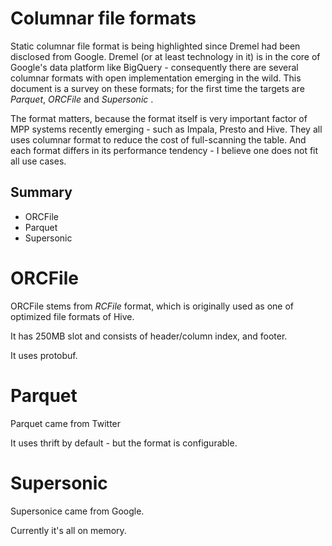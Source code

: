 # Columnar file formats

Static columnar file format is being highlighted since Dremel had been
disclosed from Google. Dremel (or at least technology in it) is in the
core of Google's data platform like BigQuery - consequently there are
several columnar formats with open implementation emerging in the
wild. This document is a survey on these formats; for the first time
the targets are *Parquet*, *ORCFile* and *Supersonic* .

The format matters, because the format itself is very important factor
of MPP systems recently emerging - such as Impala, Presto and
Hive. They all uses columnar format to reduce the cost of
full-scanning the table. And each format differs in its performance
tendency - I believe one does not fit all use cases.

## Summary

- ORCFile
- Parquet
- Supersonic


# ORCFile

ORCFile stems from *RCFile* format, which is originally used as one of
optimized file formats of Hive.

It has 250MB slot and consists of header/column index, and footer.

It uses protobuf.

# Parquet

Parquet came from Twitter

It uses thrift by default - but the format is configurable.


# Supersonic

Supersonice came from Google.

Currently it's all on memory.
